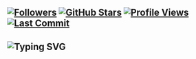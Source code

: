 [![Followers](https://img.shields.io/github/followers/Ellainy?label=Followers&style=social)](https://github.com/Ellainy) [![GitHub Stars](https://img.shields.io/github/stars/Ellainy?style=social)](https://github.com/Ellainy?tab=repositories) [![Profile Views](https://komarev.com/ghpvc/?username=Ellainy&label=Profile%20Views&color=a81313&style=flat)](https://github.com/Ellainy) [![Last Commit](https://img.shields.io/github/lastcommit/Ellainy/Ellainy?color=a81313)](https://github.com/Ellainy)
---

![Typing SVG](https://readme-typing-svg.herokuapp.com?font=Poppins&pause=1000&color=a81313&width=850&height=40&lines=Hi+there+,+I'm+Ellainy%2C+Thanks+for+visiting+my+profile!)
---

